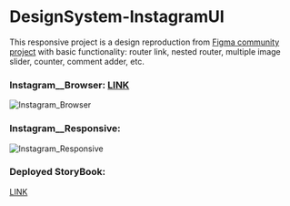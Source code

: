 # DesignSystem-InstagramUI

This responsive project is a design reproduction from [Figma community project](https://www.figma.com/community/file/1039921953318471355) with basic functionality: router link, nested router, multiple image slider, counter, comment adder, etc.

### Instagram__Browser: [LINK](https://designsystem-instagramui.netlify.app)

![Instagram_Browser](https://user-images.githubusercontent.com/98387598/178837383-bcf1617b-ef62-4f94-8ce3-27d363117425.gif)


### Instagram__Responsive:

![Instagram_Responsive](https://user-images.githubusercontent.com/98387598/178837423-0d7370e0-5bcc-433e-a0fa-f35ca754d3f9.gif)

### Deployed StoryBook:
[LINK](https://62d088b22c4027f2e693500e-iqnheyvwpa.chromatic.com/?path=/story/instagram-ui-molecules-postfootercomponent--default)
